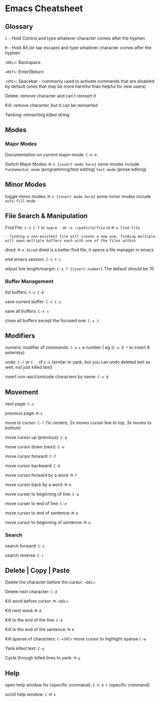 # Emacs Cheatsheet

## Glossary

  `C-`: Hold Control and type whatever character comes after the hyphen
  
  `M-`: Hold Alt (or tap escape) and type whatever character comes after the hyphen

  `<DEL>`: Backspace
  
  `<RET>`: Enter|Return

  `<SPC>`: Spacebar - commonly used to activate commands that are disabled by default (ones that may be more harmful than helpful for new users)

  Delete: remove character and can't reinsert it
 
  Kill: remove character, but it can be reinserted
 
  Yanking: reinserting killed string

## Modes

### Major Modes

Documentation on current major-mode: `C-h m`

Switch Major Modes: `M-x {insert mode here}` some modes include `fundamental-mode` (programming/text editing) `text-mode` (prose editing)

## Minor Modes

toggle minor modes: `M-x {insert mode here}` some minor modes include `auto-fill-mode`

## File Search & Manipulation

  Find File: `C-x C-f` or `space .` or `:e ~/path/to/file` or `M-x find-file`
  
    - finding a non-existent file will create a new one, finding multiple will open multiple buffers each with one of the files within

  dired: `M-x dired` dired is a better find file, it opens a file manager in emacs
  
  end emacs session: `C-x C-c`
  
  adjust line length/margin: `C-x f {insert number}` The default should be 70

  ### Buffer Management

  list buffers: `C-x C-b`

  save current buffer: `C-x C-s`

  save all buffers: `C-x s`

  close all buffers except the focused one: `C-x 1`
  

## Modifiers

  numeric modifier of commands: `C-u` + a number | eg (`C-u 8 *` to insert 8 asterisks)
  
  undo: `C-/` or `C-_` of `C-x` (similar to yank, but you can undo deleted text as well, not just killed text)
  
  insert non-ascii/unicode characters by name: `C-x 8`

## Movement
  
  next page: `C-v`
  
  previous page: `M-v`
  
  move to cursor: `C-l` (1x centers, 2x moves cursor line to top, 3x moves to bottom)
  
  move cursor up (previous): `C-p`
  
  move cursor down (next): `C-n`
  
  move cursor forward: `C-f`
  
  move cursor backward: `C-b`
  
  move cursor forward by a word: `M-f`
  
  move cursor back by a word: `M-b`
  
  move curser to beginning of line: `C-a`
  
  move curser to end of line: `C-e`
  
  move cursor to end of sentence: `M-e`
  
  move cursor to beginning of sentence: `M-a`
  
  ### Search
  
  search forward: `C-s`
  
  search reverse: `C-r`
  
## Delete | Copy | Paste
  
  Delete the character before the cursor: `<DEL>`
  
  Delete next character: `C-d`
  
  Kill word before cursor: `M-<DEL>`
  
  Kill next word: `M-d`
  
  Kill to the end of the line: `C-k`
  
  Kill to the end of the sentence: `M-k`
  
  Kill spanse of characters: `C-<SPC>` move cursor to highlight spanse `C-w`
  
  Yank killed text: `C-y`
  
  Cycle through killed lines to yank: `M-y`
  
## Help

  open help window for {specific command}: `C-h k` + {specific command}

  scroll help window: `C-M-v`


